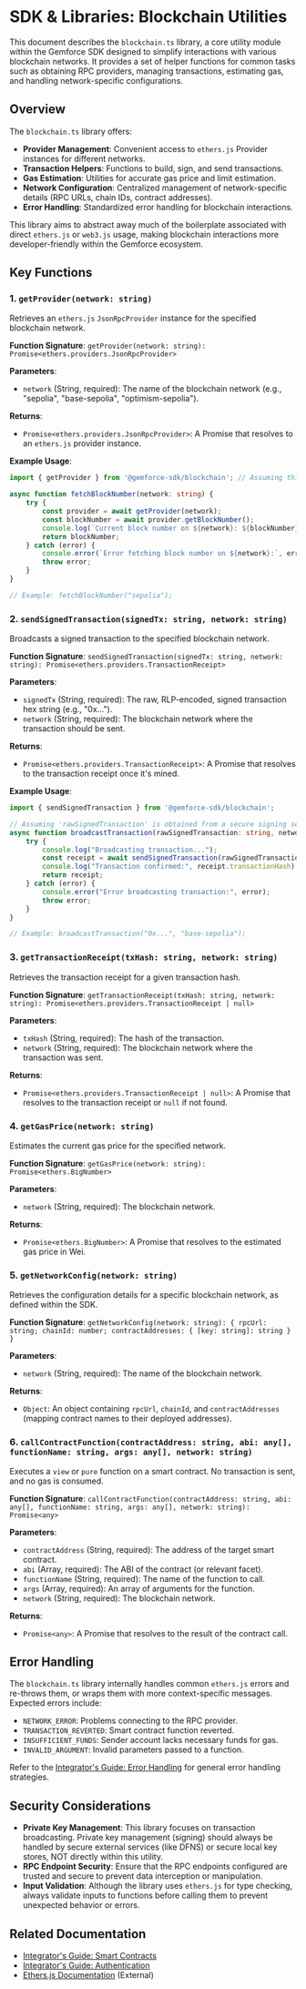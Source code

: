 # SDK & Libraries: Blockchain Utilities

This document describes the `blockchain.ts` library, a core utility module within the Gemforce SDK designed to simplify interactions with various blockchain networks. It provides a set of helper functions for common tasks such as obtaining RPC providers, managing transactions, estimating gas, and handling network-specific configurations.

## Overview

The `blockchain.ts` library offers:

-   **Provider Management**: Convenient access to `ethers.js` Provider instances for different networks.
-   **Transaction Helpers**: Functions to build, sign, and send transactions.
-   **Gas Estimation**: Utilities for accurate gas price and limit estimation.
-   **Network Configuration**: Centralized management of network-specific details (RPC URLs, chain IDs, contract addresses).
-   **Error Handling**: Standardized error handling for blockchain interactions.

This library aims to abstract away much of the boilerplate associated with direct `ethers.js` or `web3.js` usage, making blockchain interactions more developer-friendly within the Gemforce ecosystem.

## Key Functions

### 1. `getProvider(network: string)`

Retrieves an `ethers.js` `JsonRpcProvider` instance for the specified blockchain network.

**Function Signature**:
`getProvider(network: string): Promise<ethers.providers.JsonRpcProvider>`

**Parameters**:

-   `network` (String, required): The name of the blockchain network (e.g., "sepolia", "base-sepolia", "optimism-sepolia").

**Returns**:
-   `Promise<ethers.providers.JsonRpcProvider>`: A Promise that resolves to an `ethers.js` provider instance.

**Example Usage**:

```typescript
import { getProvider } from '@gemforce-sdk/blockchain'; // Assuming this import path

async function fetchBlockNumber(network: string) {
    try {
        const provider = await getProvider(network);
        const blockNumber = await provider.getBlockNumber();
        console.log(`Current block number on ${network}: ${blockNumber}`);
        return blockNumber;
    } catch (error) {
        console.error(`Error fetching block number on ${network}:`, error);
        throw error;
    }
}

// Example: fetchBlockNumber("sepolia");
```

### 2. `sendSignedTransaction(signedTx: string, network: string)`

Broadcasts a signed transaction to the specified blockchain network.

**Function Signature**:
`sendSignedTransaction(signedTx: string, network: string): Promise<ethers.providers.TransactionReceipt>`

**Parameters**:

-   `signedTx` (String, required): The raw, RLP-encoded, signed transaction hex string (e.g., "0x...").
-   `network` (String, required): The blockchain network where the transaction should be sent.

**Returns**:
-   `Promise<ethers.providers.TransactionReceipt>`: A Promise that resolves to the transaction receipt once it's mined.

**Example Usage**:

```typescript
import { sendSignedTransaction } from '@gemforce-sdk/blockchain';

// Assuming 'rawSignedTransaction' is obtained from a secure signing service like DFNS
async function broadcastTransaction(rawSignedTransaction: string, network: string) {
    try {
        console.log("Broadcasting transaction...");
        const receipt = await sendSignedTransaction(rawSignedTransaction, network);
        console.log("Transaction confirmed:", receipt.transactionHash);
        return receipt;
    } catch (error) {
        console.error("Error broadcasting transaction:", error);
        throw error;
    }
}

// Example: broadcastTransaction("0x...", "base-sepolia");
```

### 3. `getTransactionReceipt(txHash: string, network: string)`

Retrieves the transaction receipt for a given transaction hash.

**Function Signature**:
`getTransactionReceipt(txHash: string, network: string): Promise<ethers.providers.TransactionReceipt | null>`

**Parameters**:

-   `txHash` (String, required): The hash of the transaction.
-   `network` (String, required): The blockchain network where the transaction was sent.

**Returns**:
-   `Promise<ethers.providers.TransactionReceipt | null>`: A Promise that resolves to the transaction receipt or `null` if not found.

### 4. `getGasPrice(network: string)`

Estimates the current gas price for the specified network.

**Function Signature**:
`getGasPrice(network: string): Promise<ethers.BigNumber>`

**Parameters**:

-   `network` (String, required): The blockchain network.

**Returns**:
-   `Promise<ethers.BigNumber>`: A Promise that resolves to the estimated gas price in Wei.

### 5. `getNetworkConfig(network: string)`

Retrieves the configuration details for a specific blockchain network, as defined within the SDK.

**Function Signature**:
`getNetworkConfig(network: string): { rpcUrl: string; chainId: number; contractAddresses: { [key: string]: string } }`

**Parameters**:

-   `network` (String, required): The name of the blockchain network.

**Returns**:
-   `Object`: An object containing `rpcUrl`, `chainId`, and `contractAddresses` (mapping contract names to their deployed addresses).

### 6. `callContractFunction(contractAddress: string, abi: any[], functionName: string, args: any[], network: string)`

Executes a `view` or `pure` function on a smart contract. No transaction is sent, and no gas is consumed.

**Function Signature**:
`callContractFunction(contractAddress: string, abi: any[], functionName: string, args: any[], network: string): Promise<any>`

**Parameters**:

-   `contractAddress` (String, required): The address of the target smart contract.
-   `abi` (Array, required): The ABI of the contract (or relevant facet).
-   `functionName` (String, required): The name of the function to call.
-   `args` (Array, required): An array of arguments for the function.
-   `network` (String, required): The blockchain network.

**Returns**:
-   `Promise<any>`: A Promise that resolves to the result of the contract call.

## Error Handling

The `blockchain.ts` library internally handles common `ethers.js` errors and re-throws them, or wraps them with more context-specific messages. Expected errors include:

-   `NETWORK_ERROR`: Problems connecting to the RPC provider.
-   `TRANSACTION_REVERTED`: Smart contract function reverted.
-   `INSUFFICIENT_FUNDS`: Sender account lacks necessary funds for gas.
-   `INVALID_ARGUMENT`: Invalid parameters passed to a function.

Refer to the [Integrator's Guide: Error Handling](../integrator-guide/error-handling.md) for general error handling strategies.

## Security Considerations

-   **Private Key Management**: This library focuses on transaction broadcasting. Private key management (signing) should always be handled by secure external services (like DFNS) or secure local key stores, NOT directly within this utility.
-   **RPC Endpoint Security**: Ensure that the RPC endpoints configured are trusted and secure to prevent data interception or manipulation.
-   **Input Validation**: Although the library uses `ethers.js` for type checking, always validate inputs to functions before calling them to prevent unexpected behavior or errors.

## Related Documentation

-   [Integrator's Guide: Smart Contracts](../integrator-guide/smart-contracts.md)
-   [Integrator's Guide: Authentication](../integrator-guide/authentication.md)
-   [Ethers.js Documentation](https://docs.ethers.org/) (External)